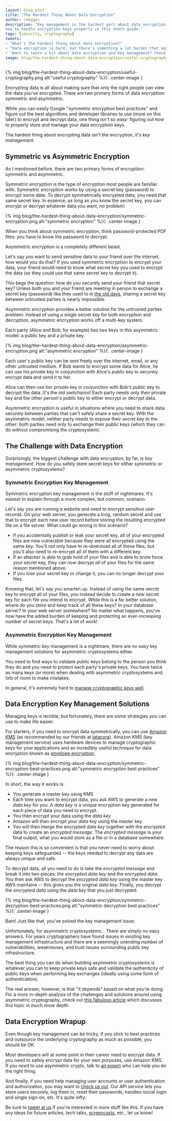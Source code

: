 ```yaml
---
layout: blog_post
title: "The Hardest Thing About Data Encryption"
author: rdegges
description: "Key management is the hardest part about data encryption. Learn
how to handle encryption keys properly in this short guide."
tags: [security, cryptography]
tweets:
- "What's the hardest thing about data encryption?"
- "Data encryption is hard, but there's something a lot harder that most developers don't consider:"
- "Want to learn a bit about data encryption and key management? Check out our short post on the subject."
image: blog/the-hardest-thing-about-data-encryption/useful-cryptography.png
---
```


{% img blog/the-hardest-thing-about-data-encryption/useful-cryptography.png alt:"useful cryptography" %}{: .center-image }

Encrypting data is all about making sure that only the right people can view the data you've encrypted. There are two primary forms of data encryption: symmetric and asymmetric.

While you can easily Google "symmetric encryption best practices" and figure out the best algorithms and developer libraries to use (more on this later) to encrypt and decrypt data, one thing *isn't so easy*: figuring out how to properly store and manage your data encryption keys.

The hardest thing about encrypting data isn't the encryption, it's *key management*.

## Symmetric vs Asymmetric Encryption

As I mentioned before, there are two primary forms of encryption: symmetric and asymmetric.

Symmetric encryption is the type of encryption most people are familiar with. Symmetric encryption works by using a secret key (password) to encrypt some data. To decrypt symmetrically encrypted data, you need that same secret key. In essence, as long as you know the secret key, you can encrypt or decrypt whatever data you want, no problem!

{% img blog/the-hardest-thing-about-data-encryption/symmetric-encryption.png alt:"symmetric encryption" %}{: .center-image }

When you think about symmetric encryption, think password-protected PDF files: you have to know the password to decrypt.

Asymmetric encryption is a completely different beast.

Let's say you want to send sensitive data to your friend over the internet, how would you do that? If you used symmetric encryption to encrypt your data, your friend would need to know what secret key you used to encrypt the data (so they could use that same secret key to decrypt it).

This begs the question: how do you securely send your friend that secret key? Unless both you and your friend are meeting in person to exchange a secret key (password) like they used to in [the old days](https://en.wikipedia.org/wiki/Gilbert_Vernam), sharing a secret key between untrusted parties is nearly impossible. 

Asymmetric encryption provides a better solution for the untrusted parties problem: instead of using a single secret key for both encryption and decryption, asymmetric encryption works off a multi-key system.

Each party (Alice and Bob, for example) has two keys in this asymmetric model: a public key and a private key.

{% img blog/the-hardest-thing-about-data-encryption/asymmetric-encryption.png alt:"asymmetric encryption" %}{: .center-image }

Each user's public key can be sent freely over the internet, email, or any other untrusted medium. If Bob wants to encrypt some data for Alice, he can use his *private* key in conjunction with Alice's *public* key to securely encrypt data and send it to her.

Alice can then use her *private* key in conjunction with Bob's *public* key to decrypt the data. It's the old switcharoo! Each party needs only *their* private key and the other person's *public* key to either encrypt or decrypt data.

Asymmetric encryption is useful in situations where you need to share data securely between parties that can't safely share a secret key. With the asymmetric model, neither party needs to expose their *secret* key to the other: both parties need only to exchange their *public* keys (which they can do without compromising the cryptosystem).

## The Challenge with Data Encryption

Surprisingly, the biggest challenge with data encryption, by far, is *key management*. How do you safely store secret keys for either symmetric or asymmetric cryptosystems?

### Symmetric Encryption Key Management

Symmetric encryption key management is the stuff of nightmares. It's easiest to explain through a more complex, but common, scenario.

Let's say you are running a website and need to encrypt sensitive user records. On your web server, you generate a long, random secret and use that to encrypt each new user record before storing the resulting encrypted file on a file server. What could go wrong in this scenario?

- If you accidentally publish or leak your secret key, *all* of your encrypted files are now vulnerable because they were all encrypted using the same key. You'll not only have to re-download all of these files, but you'll also need to re-encrypt all of them with a different key.
- If an attacker is able to grab hold of your files and is able to brute force your secret key, they can now decrypt *all* of your files for the same reason mentioned above.
- If you lose your secret key or change it, you can no longer decrypt your files.

Knowing that, let's say you smarten up. Instead of using the same secret key to encrypt all of your files, you instead decide to create a new secret key for each file you intend to encrypt. While this is a far better solution, where do you store and keep track of all these keys? In your database server? In your web server somewhere? No matter what happens, you've now have the added burden of keeping and protecting an ever-increasing number of secret keys. That's a lot of work!

### Asymmetric Encryption Key Management

While symmetric key management is a nightmare, there are no easy key management solutions for asymmetric cryptosystems either.

You need to find ways to validate public keys belong to the person you *think* they do and you need to protect each party's private keys. You have twice as many keys (or more) when dealing with asymmetric cryptosystems and lots of room to make mistakes.

In general, it's extremely hard to [manage cryptographic keys well](https://latacora.micro.blog/2019/07/16/the-pgp-problem.html).

## Data Encryption Key Management Solutions

Managing keys is terrible, but fortunately, there are some strategies you can use to make life easier.

For starters, if you need to encrypt data symmetrically, you can use [Amazon KMS](https://aws.amazon.com/kms/) (as recommended by our friends at [ latacora](https://latacora.micro.blog/2018/04/03/cryptographic-right-answers.html)). Amazon KMS (key management service) uses hardware devices to manage cryptographic keys for your applications and an incredibly useful technique for data encryption known as [envelope encryption](https://docs.aws.amazon.com/kms/latest/developerguide/concepts.html#enveloping).

{% img blog/the-hardest-thing-about-data-encryption/symmetric-encryption-best-practices.png alt:"symmetric encryption best practices" %}{: .center-image }

In short, the way it works is:

- You generate a master key using KMS
- Each time you want to encrypt data, you ask AWS to generate a new *data key* for you. A *data key* is a unique encryption key generated for each piece of data you need to encrypt.
- You then encrypt your data using the *data key*
- Amazon will then encrypt your *data key* using the master key
- You will then merge the encrypted *data key* together with the encrypted data to create an *encrypted message*. The *encrypted message* is your final output, what you would store as a file or in a database somewhere.

The reason this is so convenient is that you never need to worry about keeping keys safeguarded -- the keys needed to decrypt any data are always unique and safe.

To decrypt data, all you need to do is take the *encrypted message* and break it into two pieces: the *encrypted data key* and the *encrypted data*. You then ask AWS to decrypt the *encrypted data key* using the master key AWS maintains -- this gives you the original *data key*. Finally, you decrypt the *encrypted data* using the *data key* that you just decrypted.

{% img blog/the-hardest-thing-about-data-encryption/symmetric-decryption-best-practices.png alt:"symmetric decryption best practices" %}{: .center-image }

Bam! Just like that, you've solved the key management issue.

Unfortunately, for asymmetric cryptosystems... There are simply no easy answers. For years cryptographers have found issues in existing key management infrastructure and there are a seemingly unending number of vulnerabilities, weaknesses, and trust issues surrounding public key infrastructure.

The best thing you can do when building asymmetric cryptosystems is whatever you can to keep private keys safe and validate the authenticity of public keys when performing key exchanges (ideally using some form of authentication).

The real answer, however, is that "it depends" based on what you're doing. For a more in-depth analysis of the challenges and solutions around using asymmetric cryptography, check out [this fabulous article](https://latacora.micro.blog/2019/07/16/the-pgp-problem.html#the-answers) which discusses this topic in much more depth.

## Data Encryption Wrapup

Even though key management can be tricky, if you stick to best practices and outsource the underlying cryptography as much as possible, you should be OK.

Most developers will at some point in their career need to encrypt data. If you need to safely encrypt data for your own purposes, use Amazon KMS. If you *need* to use asymmetric crypto, talk to [an expert](https://latacora.com/) who can help you do the right thing.

And finally, if you need help managing user accounts or user authentication and authorization, you may want to [check us out](https://developer.okta.com/). Our API service lets you store users securely, log them in, reset their passwords, handles social login and single sign-on, etc. It's quite nifty.

Be sure to [tweet at us](https://twitter.com/oktadev) if you're interested in more stuff like this. If you have any ideas for future articles, tech talks, [screencasts](https://www.youtube.com/c/oktadev), etc., let us know!
